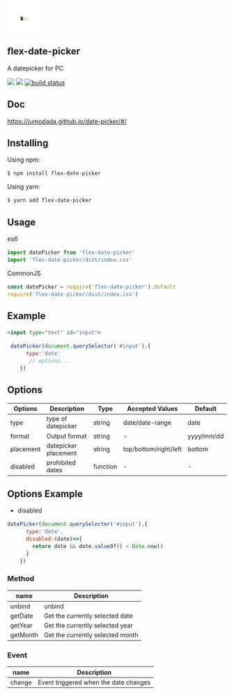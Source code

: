 <img src='./Docs/assets/svg/logo.svg' height='60'  />

## flex-date-picker
A datepicker for PC

![](https://camo.githubusercontent.com/b39d1e12ba779319ff9bab0f56ba7e41f108d898/68747470733a2f2f696d672e736869656c64732e696f2f6769746875622f6c6963656e73652f6a756d6f646164612f76756558696e2e737667)
![](https://github.com/jumodada/date-picker/workflows/code-test/badge.svg)
[![build status](https://www.travis-ci.org/jumodada/date-picker.svg?branch=master)](https://www.travis-ci.org/github/jumodada/date-picker)

## Doc

https://jumodada.github.io/date-picker/#/

## Installing

Using npm:

```bash
$ npm install flex-date-picker
```

Using yarn:

```bash
$ yarn add flex-date-picker
```

## Usage

es6
```js
import datePicker from 'flex-date-picker'
import 'flex-date-picker/dist/index.css'
```
CommonJS 

```js
const datePicker = require('flex-date-picker').default
require('flex-date-picker/dist/index.css')
```


## Example

```html
<input type="text" id="input">
```

```js
 datePicker(document.querySelector('#input'),{
      type:'date'
       // options...
    })
```

## Options

| Options | Description | Type | Accepted Values | Default |
|---------|------------ |---------- |-------------  |-------- |
| type | type of datepicker | string | date/date-range | date |
| format | Output format | string | - | yyyy/mm/dd |
| placement | datepicker placement | string | top/bottom/right/left | bottom |
| disabled | prohibited dates | function | - | - |

## Options Example

- disabled

```js
datePicker(document.querySelector('#input'),{
      type:'date',
      disabled:(date)=>{
        return date && date.valueOf() < Date.now() 
      }
    })
```

### Method
| name | Description  | 
|---------|---------- |
| unbind | unbind  | 
| getDate | Get the currently selected date | 
| getYear | Get the currently selected year | 
| getMonth |Get the currently selected month | 

### Event   
| name | Description  | 
|---------|---------- |
| change | Event triggered when the date changes | 






